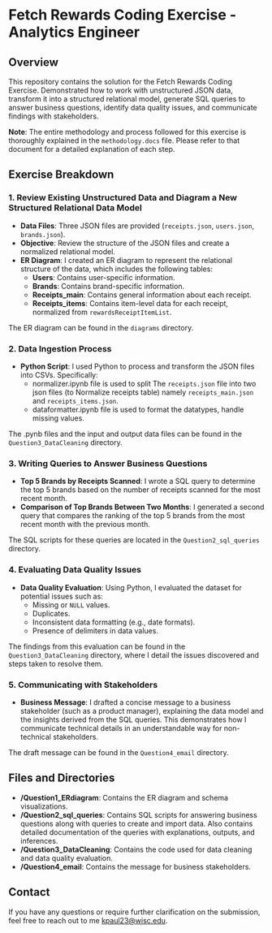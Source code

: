 # Fetch Rewards Coding Exercise - Analytics Engineer

## Overview
This repository contains the solution for the Fetch Rewards Coding Exercise. 
Demonstrated how to work with unstructured JSON data, transform it into a structured relational model, generate SQL queries to answer business questions, identify data quality issues, and communicate findings with stakeholders.

**Note**: The entire methodology and process followed for this exercise is thoroughly explained in the `methodology.docs` file. Please refer to that document for a detailed explanation of each step.

## Exercise Breakdown

### 1. Review Existing Unstructured Data and Diagram a New Structured Relational Data Model

- **Data Files**: Three JSON files are provided (`receipts.json`, `users.json`, `brands.json`).
- **Objective**: Review the structure of the JSON files and create a normalized relational model.
- **ER Diagram**: I created an ER diagram to represent the relational structure of the data, which includes the following tables:
  - **Users**: Contains user-specific information.
  - **Brands**: Contains brand-specific information.
  - **Receipts_main**: Contains general information about each receipt.
  - **Receipts_items**: Contains item-level data for each receipt, normalized from `rewardsReceiptItemList`.

The ER diagram can be found in the `diagrams` directory.

### 2. Data Ingestion Process

- **Python Script**: I used Python to process and transform the JSON files into CSVs. Specifically:
  - normalizer.ipynb file is used to split The `receipts.json` file into two json files (to Normalize receipts table) namely `receipts_main.json` and `receipts_items.json`.
  - dataformatter.ipynb file is used to format the datatypes, handle missing values.

The .pynb files and the input and output data files can be found in the `Question3_DataCleaning` directory.

### 3. Writing Queries to Answer Business Questions

- **Top 5 Brands by Receipts Scanned**: I wrote a SQL query to determine the top 5 brands based on the number of receipts scanned for the most recent month.
- **Comparison of Top Brands Between Two Months**: I generated a second query that compares the ranking of the top 5 brands from the most recent month with the previous month.
  
The SQL scripts for these queries are located in the `Question2_sql_queries` directory.

### 4. Evaluating Data Quality Issues

- **Data Quality Evaluation**: Using Python, I evaluated the dataset for potential issues such as:
  - Missing or `NULL` values.
  - Duplicates.
  - Inconsistent data formatting (e.g., date formats).
  - Presence of delimiters in data values.

The findings from this evaluation can be found in the `Question3_DataCleaning` directory, where I detail the issues discovered and steps taken to resolve them.

### 5. Communicating with Stakeholders

- **Business Message**: I drafted a concise message to a business stakeholder (such as a product manager), explaining the data model and the insights derived from the SQL queries. This demonstrates how I communicate technical details in an understandable way for non-technical stakeholders.

The draft message can be found in the `Question4_email` directory.

## Files and Directories

- **/Question1_ERdiagram**: Contains the ER diagram and schema visualizations.
- **/Question2_sql_queries**: Contains SQL scripts for answering business questions along with queries to create and import data. Also contains detailed documentation of the queries with explanations, outputs, and inferences.
- **/Question3_DataCleaning**: Contains the code used for data cleaning and data quality evaluation.
- **/Question4_email**: Contains the message for business stakeholders.

## Contact

If you have any questions or require further clarification on the submission, feel free to reach out to me kpaul23@wisc.edu.

